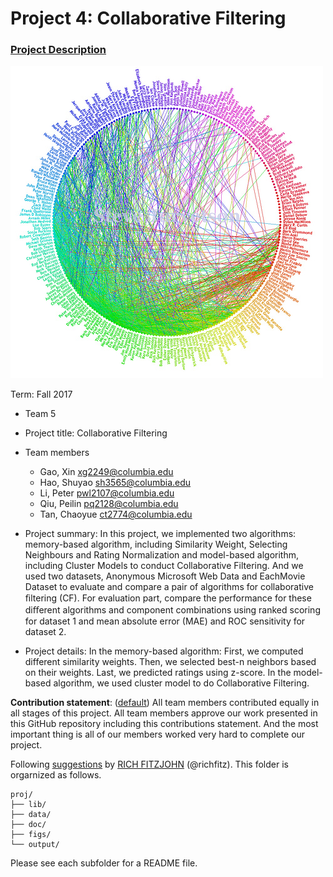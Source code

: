 # Project 4: Collaborative Filtering

### [Project Description](doc/project4_desc.md)
![screenshot](figs/friendship_social_network.jpg)

Term: Fall 2017


+ Team 5
+ Project title: Collaborative Filtering


+ Team members
	+ Gao, Xin xg2249@columbia.edu
	+ Hao, Shuyao sh3565@columbia.edu
	+ Li, Peter pwl2107@columbia.edu
	+ Qiu, Peilin pq2128@columbia.edu
	+ Tan, Chaoyue ct2774@columbia.edu


+ Project summary: 
In this project, we implemented two algorithms: memory-based algorithm, including Similarity Weight, Selecting Neighbours and Rating Normalization and model-based algorithm, including Cluster Models to conduct Collaborative Filtering. And we used two datasets, Anonymous Microsoft Web Data and EachMovie Dataset to evaluate and compare a pair of algorithms for collaborative ﬁltering (CF). For evaluation part, compare the performance for these diﬀerent algorithms and component combinations using  ranked scoring for dataset 1 and mean absolute error (MAE) and ROC sensitivity for dataset 2.


+ Project details:
In the memory-based algorithm:
First, we computed different similarity weights. Then, we selected best-n neighbors based on their weights. Last, we predicted ratings using z-score.
In the model-based algorithm, we used cluster model to do Collaborative Filtering.


**Contribution statement**: ([default](doc/a_note_on_contributions.md)) All team members contributed equally in all stages of this project. All team members approve our work presented in this GitHub repository including this contributions statement. And the most important thing is all of our members worked very hard to complete our project.


Following [suggestions](http://nicercode.github.io/blog/2013-04-05-projects/) by [RICH FITZJOHN](http://nicercode.github.io/about/#Team) (@richfitz). This folder is orgarnized as follows.

```
proj/
├── lib/
├── data/
├── doc/
├── figs/
└── output/
```

Please see each subfolder for a README file.
